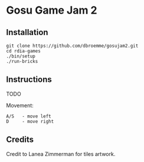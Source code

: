 # Gosu Game Jam 2

## Installation

```
git clone https://github.com/dbroemme/gosujam2.git
cd rdia-games
./bin/setup
./run-bricks
```
## Instructions

TODO

Movement:
```
A/S   - move left
D     - move right
```
## Credits
Credit to Lanea Zimmerman for tiles artwork.


